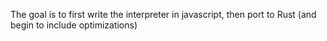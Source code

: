 The goal is to first write the interpreter in javascript, then port to Rust (and begin to include optimizations)

